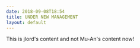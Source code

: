 ```yaml
---
date: 2018-09-08T18:54
title: UNDER NEW MANAGEMENT
layout: default
---
```


This is jlord's content and not Mu-An's content now!